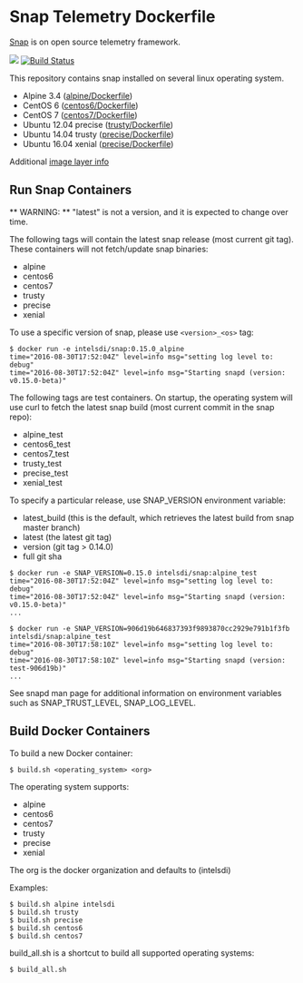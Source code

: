 # Snap Telemetry Dockerfile

[Snap](http://snap-telemetry.io/) is on open source telemetry framework.

[![](https://images.microbadger.com/badges/image/intelsdi/snap.svg)](http://microbadger.com/images/intelsdi/snap)
[![Build Status](https://travis-ci.org/intelsdi-x/snap-docker.svg?branch=master)](https://travis-ci.org/intelsdi-x/snap-docker)

This repository contains snap installed on several linux operating system. 

* Alpine 3.4 ([alpine/Dockerfile](https://github.com/intelsdi-x/snap-docker/blob/master/alpine/Dockerfile))
* CentOS 6 ([centos6/Dockerfile](https://github.com/intelsdi-x/snap-docker/blob/master/centos6/Dockerfile))
* CentOS 7 ([centos7/Dockerfile](https://github.com/intelsdi-x/snap-docker/blob/master/centos7/Dockerfile))
* Ubuntu 12.04 precise ([trusty/Dockerfile](https://github.com/intelsdi-x/snap-docker/blob/master/precise/Dockerfile))
* Ubuntu 14.04 trusty ([precise/Dockerfile](https://github.com/intelsdi-x/snap-docker/blob/master/trusty/Dockerfile))
* Ubuntu 16.04 xenial ([precise/Dockerfile](https://github.com/intelsdi-x/snap-docker/blob/master/xenial/Dockerfile))

Additional [image layer info](https://microbadger.com/#/images/intelsdi/snap)

## Run Snap Containers

** WARNING: ** "latest" is not a version, and it is expected to change over time.

The following tags will contain the latest snap release (most current git tag). These containers will not fetch/update snap binaries:

* alpine
* centos6
* centos7
* trusty
* precise
* xenial

To use a specific version of snap, please use `<version>_<os>` tag:

```
$ docker run -e intelsdi/snap:0.15.0_alpine
time="2016-08-30T17:52:04Z" level=info msg="setting log level to: debug"
time="2016-08-30T17:52:04Z" level=info msg="Starting snapd (version: v0.15.0-beta)"
```

The following tags are test containers. On startup, the operating system will use curl to fetch the latest snap build (most current commit in the snap repo):

* alpine_test
* centos6_test
* centos7_test
* trusty_test
* precise_test
* xenial_test

To specify a particular release, use SNAP_VERSION environment variable:

* latest_build (this is the default, which retrieves the latest build from snap master branch)
* latest (the latest git tag)
* version (git tag > 0.14.0)
* full git sha

```
$ docker run -e SNAP_VERSION=0.15.0 intelsdi/snap:alpine_test
time="2016-08-30T17:52:04Z" level=info msg="setting log level to: debug"
time="2016-08-30T17:52:04Z" level=info msg="Starting snapd (version: v0.15.0-beta)"
...
```

```
$ docker run -e SNAP_VERSION=906d19b646837393f9893870cc2929e791b1f3fb intelsdi/snap:alpine_test
time="2016-08-30T17:58:10Z" level=info msg="setting log level to: debug"
time="2016-08-30T17:58:10Z" level=info msg="Starting snapd (version: test-906d19b)"
...
```

See snapd man page for additional information on environment variables such as SNAP_TRUST_LEVEL, SNAP_LOG_LEVEL.

## Build Docker Containers

To build a new Docker container:
```
$ build.sh <operating_system> <org>
```

The operating system supports:
* alpine
* centos6
* centos7
* trusty
* precise
* xenial

The org is the docker organization and defaults to (intelsdi)

Examples:

```
$ build.sh alpine intelsdi
$ build.sh trusty
$ build.sh precise
$ build.sh centos6
$ build.sh centos7
```

build_all.sh is a shortcut to build all supported operating systems:

```
$ build_all.sh
```
